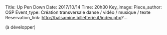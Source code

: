 Title: Up Pen Down
Date: 2017/10/14
Time: 20h30
Key_image:
Piece_author: OSP
Event_type: Création transversale danse / vidéo / musique / texte
Reservation_link: http://balsamine.billetterie.it/index.php?...


(à développer)
